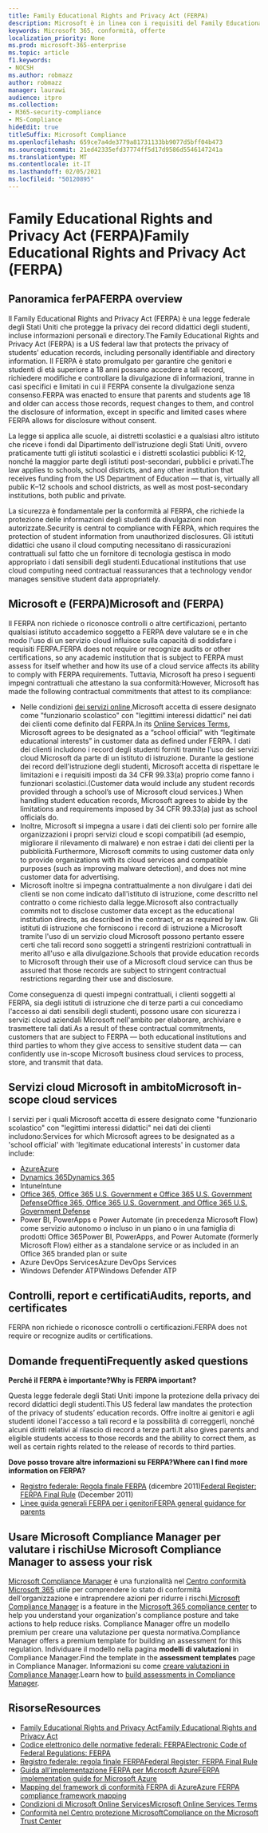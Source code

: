```yaml
---
title: Family Educational Rights and Privacy Act (FERPA)
description: Microsoft è in linea con i requisiti del Family Educational Rights and Privacy Act degli Stati Uniti.
keywords: Microsoft 365, conformità, offerte
localization_priority: None
ms.prod: microsoft-365-enterprise
ms.topic: article
f1.keywords:
- NOCSH
ms.author: robmazz
author: robmazz
manager: laurawi
audience: itpro
ms.collection:
- M365-security-compliance
- MS-Compliance
hideEdit: true
titleSuffix: Microsoft Compliance
ms.openlocfilehash: 659ce7a4de3779a81731133bb9077d5bff04b473
ms.sourcegitcommit: 21ed42335efd37774ff5d17d9586d5546147241a
ms.translationtype: MT
ms.contentlocale: it-IT
ms.lasthandoff: 02/05/2021
ms.locfileid: "50120895"
---
```

# <a name="family-educational-rights-and-privacy-act-ferpa"></a><span data-ttu-id="75f32-104">Family Educational Rights and Privacy Act (FERPA)</span><span class="sxs-lookup"><span data-stu-id="75f32-104">Family Educational Rights and Privacy Act (FERPA)</span></span>

## <a name="ferpa-overview"></a><span data-ttu-id="75f32-105">Panoramica ferPA</span><span class="sxs-lookup"><span data-stu-id="75f32-105">FERPA overview</span></span>

<span data-ttu-id="75f32-106">Il Family Educational Rights and Privacy Act (FERPA) è una legge federale degli Stati Uniti che protegge la privacy dei record didattici degli studenti, incluse informazioni personali e directory.</span><span class="sxs-lookup"><span data-stu-id="75f32-106">The Family Educational Rights and Privacy Act (FERPA) is a US federal law that protects the privacy of students’ education records, including personally identifiable and directory information.</span></span> <span data-ttu-id="75f32-107">Il FERPA è stato promulgato per garantire che genitori e studenti di età superiore a 18 anni possano accedere a tali record, richiedere modifiche e controllare la divulgazione di informazioni, tranne in casi specifici e limitati in cui il FERPA consente la divulgazione senza consenso.</span><span class="sxs-lookup"><span data-stu-id="75f32-107">FERPA was enacted to ensure that parents and students age 18 and older can access those records, request changes to them, and control the disclosure of information, except in specific and limited cases where FERPA allows for disclosure without consent.</span></span>

<span data-ttu-id="75f32-108">La legge si applica alle scuole, ai distretti scolastici e a qualsiasi altro istituto che riceve i fondi dal Dipartimento dell'istruzione degli Stati Uniti, ovvero praticamente tutti gli istituti scolastici e i distretti scolastici pubblici K-12, nonché la maggior parte degli istituti post-secondari, pubblici e privati.</span><span class="sxs-lookup"><span data-stu-id="75f32-108">The law applies to schools, school districts, and any other institution that receives funding from the US Department of Education — that is, virtually all public K–12 schools and school districts, as well as most post-secondary institutions, both public and private.</span></span>

<span data-ttu-id="75f32-109">La sicurezza è fondamentale per la conformità al FERPA, che richiede la protezione delle informazioni degli studenti da divulgazioni non autorizzate.</span><span class="sxs-lookup"><span data-stu-id="75f32-109">Security is central to compliance with FERPA, which requires the protection of student information from unauthorized disclosures.</span></span> <span data-ttu-id="75f32-110">Gli istituti didattici che usano il cloud computing necessitano di rassicurazioni contrattuali sul fatto che un fornitore di tecnologia gestisca in modo appropriato i dati sensibili degli studenti.</span><span class="sxs-lookup"><span data-stu-id="75f32-110">Educational institutions that use cloud computing need contractual reassurances that a technology vendor manages sensitive student data appropriately.</span></span>

## <a name="microsoft-and-ferpa"></a><span data-ttu-id="75f32-111">Microsoft e (FERPA)</span><span class="sxs-lookup"><span data-stu-id="75f32-111">Microsoft and (FERPA)</span></span>

<span data-ttu-id="75f32-112">Il FERPA non richiede o riconosce controlli o altre certificazioni, pertanto qualsiasi istituto accademico soggetto a FERPA deve valutare se e in che modo l'uso di un servizio cloud influisce sulla capacità di soddisfare i requisiti FERPA.</span><span class="sxs-lookup"><span data-stu-id="75f32-112">FERPA does not require or recognize audits or other certifications, so any academic institution that is subject to FERPA must assess for itself whether and how its use of a cloud service affects its ability to comply with FERPA requirements.</span></span> <span data-ttu-id="75f32-113">Tuttavia, Microsoft ha preso i seguenti impegni contrattuali che attestano la sua conformità:</span><span class="sxs-lookup"><span data-stu-id="75f32-113">However, Microsoft has made the following contractual commitments that attest to its compliance:</span></span>

- <span data-ttu-id="75f32-114">Nelle condizioni [dei servizi online,](https://aka.ms/Online-Services-Terms)Microsoft accetta di essere designato come "funzionario scolastico" con "legittimi interessi didattici" nei dati dei clienti come definito dal FERPA.</span><span class="sxs-lookup"><span data-stu-id="75f32-114">In its [Online Services Terms](https://aka.ms/Online-Services-Terms), Microsoft agrees to be designated as a “school official” with “legitimate educational interests” in customer data as defined under FERPA.</span></span> <span data-ttu-id="75f32-115">I dati dei clienti includono i record degli studenti forniti tramite l'uso dei servizi cloud Microsoft da parte di un istituto di istruzione. Durante la gestione dei record dell'istruzione degli studenti, Microsoft accetta di rispettare le limitazioni e i requisiti imposti da 34 CFR 99.33(a) proprio come fanno i funzionari scolastici.</span><span class="sxs-lookup"><span data-stu-id="75f32-115">(Customer data would include any student records provided through a school’s use of Microsoft cloud services.) When handling student education records, Microsoft agrees to abide by the limitations and requirements imposed by 34 CFR 99.33(a) just as school officials do.</span></span>
- <span data-ttu-id="75f32-116">Inoltre, Microsoft si impegna a usare i dati dei clienti solo per fornire alle organizzazioni i propri servizi cloud e scopi compatibili (ad esempio, migliorare il rilevamento di malware) e non estrae i dati dei clienti per la pubblicità.</span><span class="sxs-lookup"><span data-stu-id="75f32-116">Furthermore, Microsoft commits to using customer data only to provide organizations with its cloud services and compatible purposes (such as improving malware detection), and does not mine customer data for advertising.</span></span>
- <span data-ttu-id="75f32-117">Microsoft inoltre si impegna contrattualmente a non divulgare i dati dei clienti se non come indicato dall'istituto di istruzione, come descritto nel contratto o come richiesto dalla legge.</span><span class="sxs-lookup"><span data-stu-id="75f32-117">Microsoft also contractually commits not to disclose customer data except as the educational institution directs, as described in the contract, or as required by law.</span></span> <span data-ttu-id="75f32-118">Gli istituti di istruzione che forniscono i record di istruzione a Microsoft tramite l'uso di un servizio cloud Microsoft possono pertanto essere certi che tali record sono soggetti a stringenti restrizioni contrattuali in merito all'uso e alla divulgazione.</span><span class="sxs-lookup"><span data-stu-id="75f32-118">Schools that provide education records to Microsoft through their use of a Microsoft cloud service can thus be assured that those records are subject to stringent contractual restrictions regarding their use and disclosure.</span></span>

<span data-ttu-id="75f32-119">Come conseguenza di questi impegni contrattuali, i clienti soggetti al FERPA, sia degli istituti di istruzione che di terze parti a cui concediamo l'accesso ai dati sensibili degli studenti, possono usare con sicurezza i servizi cloud aziendali Microsoft nell'ambito per elaborare, archiviare e trasmettere tali dati.</span><span class="sxs-lookup"><span data-stu-id="75f32-119">As a result of these contractual commitments, customers that are subject to FERPA — both educational institutions and third parties to whom they give access to sensitive student data — can confidently use in-scope Microsoft business cloud services to process, store, and transmit that data.</span></span>

## <a name="microsoft-in-scope-cloud-services"></a><span data-ttu-id="75f32-120">Servizi cloud Microsoft in ambito</span><span class="sxs-lookup"><span data-stu-id="75f32-120">Microsoft in-scope cloud services</span></span>

<span data-ttu-id="75f32-121">I servizi per i quali Microsoft accetta di essere designato come "funzionario scolastico" con "legittimi interessi didattici" nei dati dei clienti includono:</span><span class="sxs-lookup"><span data-stu-id="75f32-121">Services for which Microsoft agrees to be designated as a 'school official' with 'legitimate educational interests' in customer data include:</span></span>

- [<span data-ttu-id="75f32-122">Azure</span><span class="sxs-lookup"><span data-stu-id="75f32-122">Azure</span></span>](https://aka.ms/AzureCompliance)
- [<span data-ttu-id="75f32-123">Dynamics 365</span><span class="sxs-lookup"><span data-stu-id="75f32-123">Dynamics 365</span></span>](https://aka.ms/d365-compliance-list)
- <span data-ttu-id="75f32-124">Intune</span><span class="sxs-lookup"><span data-stu-id="75f32-124">Intune</span></span>
- [<span data-ttu-id="75f32-125">Office 365, Office 365 U.S. Government e Office 365 U.S. Government Defense</span><span class="sxs-lookup"><span data-stu-id="75f32-125">Office 365, Office 365 U.S. Government, and Office 365 U.S. Government Defense</span></span>](https://go.microsoft.com/fwlink/p/?LinkID=2077751)
- <span data-ttu-id="75f32-126">Power BI, PowerApps e Power Automate (in precedenza Microsoft Flow) come servizio autonomo o incluso in un piano o in una famiglia di prodotti Office 365</span><span class="sxs-lookup"><span data-stu-id="75f32-126">Power BI, PowerApps, and Power Automate (formerly Microsoft Flow) either as a standalone service or as included in an Office 365 branded plan or suite</span></span>
- <span data-ttu-id="75f32-127">Azure DevOps Services</span><span class="sxs-lookup"><span data-stu-id="75f32-127">Azure DevOps Services</span></span>
- <span data-ttu-id="75f32-128">Windows Defender ATP</span><span class="sxs-lookup"><span data-stu-id="75f32-128">Windows Defender ATP</span></span>

## <a name="audits-reports-and-certificates"></a><span data-ttu-id="75f32-129">Controlli, report e certificati</span><span class="sxs-lookup"><span data-stu-id="75f32-129">Audits, reports, and certificates</span></span>

<span data-ttu-id="75f32-130">FERPA non richiede o riconosce controlli o certificazioni.</span><span class="sxs-lookup"><span data-stu-id="75f32-130">FERPA does not require or recognize audits or certifications.</span></span>

## <a name="frequently-asked-questions"></a><span data-ttu-id="75f32-131">Domande frequenti</span><span class="sxs-lookup"><span data-stu-id="75f32-131">Frequently asked questions</span></span>

<span data-ttu-id="75f32-132">**Perché il FERPA è importante?**</span><span class="sxs-lookup"><span data-stu-id="75f32-132">**Why is FERPA important?**</span></span>

<span data-ttu-id="75f32-133">Questa legge federale degli Stati Uniti impone la protezione della privacy dei record didattici degli studenti.</span><span class="sxs-lookup"><span data-stu-id="75f32-133">This US federal law mandates the protection of the privacy of students’ education records.</span></span> <span data-ttu-id="75f32-134">Offre inoltre ai genitori e agli studenti idonei l'accesso a tali record e la possibilità di correggerli, nonché alcuni diritti relativi al rilascio di record a terze parti.</span><span class="sxs-lookup"><span data-stu-id="75f32-134">It also gives parents and eligible students access to those records and the ability to correct them, as well as certain rights related to the release of records to third parties.</span></span>

<span data-ttu-id="75f32-135">**Dove posso trovare altre informazioni su FERPA?**</span><span class="sxs-lookup"><span data-stu-id="75f32-135">**Where can I find more information on FERPA?**</span></span>

- <span data-ttu-id="75f32-136">[Registro federale: Regola finale FERPA](https://aka.ms/ferpa-reg) (dicembre 2011)</span><span class="sxs-lookup"><span data-stu-id="75f32-136">[Federal Register: FERPA Final Rule](https://aka.ms/ferpa-reg) (December 2011)</span></span>
- [<span data-ttu-id="75f32-137">Linee guida generali FERPA per i genitori</span><span class="sxs-lookup"><span data-stu-id="75f32-137">FERPA general guidance for parents</span></span>](https://www2.ed.gov/policy/gen/guid/fpco/ferpa/parents.html)

## <a name="use-microsoft-compliance-manager-to-assess-your-risk"></a><span data-ttu-id="75f32-138">Usare Microsoft Compliance Manager per valutare i rischi</span><span class="sxs-lookup"><span data-stu-id="75f32-138">Use Microsoft Compliance Manager to assess your risk</span></span>

<span data-ttu-id="75f32-139">[Microsoft Compliance Manager](/microsoft-365/compliance/compliance-manager) è una funzionalità nel [Centro conformità Microsoft 365](/microsoft-365/compliance/microsoft-365-compliance-center) utile per comprendere lo stato di conformità dell'organizzazione e intraprendere azioni per ridurre i rischi.</span><span class="sxs-lookup"><span data-stu-id="75f32-139">[Microsoft Compliance Manager](/microsoft-365/compliance/compliance-manager) is a feature in the [Microsoft 365 compliance center](/microsoft-365/compliance/microsoft-365-compliance-center) to help you understand your organization's compliance posture and take actions to help reduce risks.</span></span> <span data-ttu-id="75f32-140">Compliance Manager offre un modello premium per creare una valutazione per questa normativa.</span><span class="sxs-lookup"><span data-stu-id="75f32-140">Compliance Manager offers a premium template for building an assessment for this regulation.</span></span> <span data-ttu-id="75f32-141">Individuare il modello nella pagina **modelli di valutazioni** in Compliance Manager.</span><span class="sxs-lookup"><span data-stu-id="75f32-141">Find the template in the **assessment templates** page in Compliance Manager.</span></span> <span data-ttu-id="75f32-142">Informazioni su come [creare valutazioni in Compliance Manager](/microsoft-365/compliance/compliance-manager-assessments).</span><span class="sxs-lookup"><span data-stu-id="75f32-142">Learn how to [build assessments in Compliance Manager](/microsoft-365/compliance/compliance-manager-assessments).</span></span>

## <a name="resources"></a><span data-ttu-id="75f32-143">Risorse</span><span class="sxs-lookup"><span data-stu-id="75f32-143">Resources</span></span>

- [<span data-ttu-id="75f32-144">Family Educational Rights and Privacy Act</span><span class="sxs-lookup"><span data-stu-id="75f32-144">Family Educational Rights and Privacy Act</span></span>](https://www.ed.gov/policy/gen/guid/fpco/ferpa/index.html)
- [<span data-ttu-id="75f32-145">Codice elettronico delle normative federali: FERPA</span><span class="sxs-lookup"><span data-stu-id="75f32-145">Electronic Code of Federal Regulations: FERPA</span></span>](https://aka.ms/FERPA-GPO)
- [<span data-ttu-id="75f32-146">Registro federale: regola finale FERPA</span><span class="sxs-lookup"><span data-stu-id="75f32-146">Federal Register: FERPA Final Rule</span></span>](https://aka.ms/ferpa-reg)
- [<span data-ttu-id="75f32-147">Guida all'implementazione FERPA per Microsoft Azure</span><span class="sxs-lookup"><span data-stu-id="75f32-147">FERPA implementation guide for Microsoft Azure</span></span>](https://aka.ms/azureferpa)
- [<span data-ttu-id="75f32-148">Mapping del framework di conformità FERPA di Azure</span><span class="sxs-lookup"><span data-stu-id="75f32-148">Azure FERPA compliance framework mapping</span></span>](https://aka.ms/AzureFERPAMapping)
- [<span data-ttu-id="75f32-149">Condizioni di Microsoft Online Services</span><span class="sxs-lookup"><span data-stu-id="75f32-149">Microsoft Online Services Terms</span></span>](https://aka.ms/Online-Services-Terms)
- [<span data-ttu-id="75f32-150">Conformità nel Centro protezione Microsoft</span><span class="sxs-lookup"><span data-stu-id="75f32-150">Compliance on the Microsoft Trust Center</span></span>](https://www.microsoft.com/trust-center/compliance/compliance-overview)
